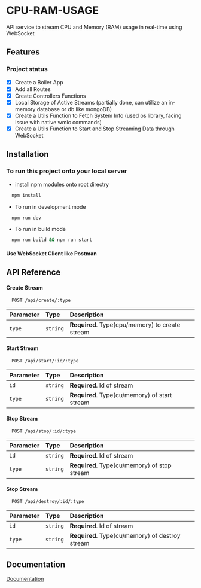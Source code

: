 # CPU-RAM-USAGE

API service to stream CPU and Memory (RAM) usage in real-time using WebSocket

## Features

### Project status

- [x] Create a Boiler App
- [x] Add all Routes
- [x] Create Controllers Functions
- [x] Local Storage of Active Streams (partially done, can utilize an in-memory database or db like mongoDB)
- [x] Create a Utils Function to Fetch System Info (used os library, facing issue with native wmic commands)
- [x] Create a Utils Function to Start and Stop Streaming Data through WebSocket

## Installation

### To run this project onto your local server

- install npm modules onto root directry

```bash
  npm install
```

- To run in development mode

```bash
  npm run dev
```

- To run in build mode

```bash
  npm run build && npm run start
```

#### Use WebSocket Client like Postman

## API Reference

#### Create Stream

```http
  POST /api/create/:type
```

| Parameter | Type     | Description                                     |
| :-------- | :------- | :---------------------------------------------- |
| `type`    | `string` | **Required**. Type(cpu/memory) to create stream |

#### Start Stream

```http
  POST /api/start/:id/:type
```

| Parameter | Type     | Description                                   |
| :-------- | :------- | :-------------------------------------------- |
| `id`      | `string` | **Required**. Id of stream                    |
| `type`    | `string` | **Required**. Type(cu/memory) of start stream |

#### Stop Stream

```http
  POST /api/stop/:id/:type
```

| Parameter | Type     | Description                                  |
| :-------- | :------- | :------------------------------------------- |
| `id`      | `string` | **Required**. Id of stream                   |
| `type`    | `string` | **Required**. Type(cu/memory) of stop stream |

#### Stop Stream

```http
  POST /api/destroy/:id/:type
```

| Parameter | Type     | Description                                     |
| :-------- | :------- | :---------------------------------------------- |
| `id`      | `string` | **Required**. Id of stream                      |
| `type`    | `string` | **Required**. Type(cu/memory) of destroy stream |

## Documentation

[Documentation](https://documenter.getpostman.com/view/28873754/2s9YJbzMgj)


